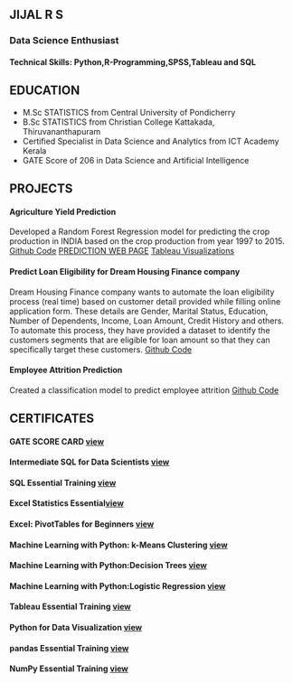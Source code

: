 ## JIJAL R S
### Data Science Enthusiast

#### Technical Skills: Python,R-Programming,SPSS,Tableau and SQL

## EDUCATION

* M.Sc STATISTICS from Central University of Pondicherry
* B.Sc STATISTICS from Christian College Kattakada, Thiruvananthapuram
* Certified Specialist in Data Science and Analytics from ICT Academy Kerala
* GATE Score of 206 in Data Science and Artificial Intelligence

## PROJECTS
#### Agriculture Yield Prediction
Developed a Random Forest Regression model for predicting the crop production in INDIA based on the crop production from year 1997 to 2015.
[Github Code](https://github.com/JIJALRS/REPOSITORY1/blob/a1a5f4ed284d3f94963afb6ed1bc5f1a9da2f871/Agriculture_Prediction.ipynb)
[PREDICTION WEB PAGE](https://agriculture-project.onrender.com)
[Tableau Visualizations](https://public.tableau.com/views/AgricultureDatasetVisualizations/IndiaMap?:language=en-US&:sid=&:display_count=n&:origin=viz_share_link)


#### Predict Loan Eligibility for Dream Housing Finance company
Dream Housing Finance company wants to automate the loan eligibility process (real time) based on customer detail provided while filling online application form. These details are Gender, Marital Status, Education, Number of Dependents, Income, Loan Amount, Credit History and others. To automate this process, they have provided a dataset to identify the customers segments that are eligible for loan amount so that they can specifically target these customers. [Github Code](https://github.com/JIJALRS/PROJECTS/blob/5d72e215b36c715ec1b80c61682480b4b04346f5/Predict%20Loan%20Eligibility.ipynb)


#### Employee Attrition Prediction
Created a classification model to predict employee attrition [Github Code](https://github.com/JIJALRS/REPOSITORY1/blob/698615a8bc9971c7260681928c6eadb6c4249af6/Employee%20Attrition%20Prediction.ipynb) 

## CERTIFICATES
#### GATE SCORE CARD [view](https://drive.google.com/file/d/1uxT3Qv82_5g_a3coh73N65d-FwgspZJl/view?usp=sharing)
#### Intermediate SQL for Data Scientists [view](https://drive.google.com/file/d/1UWqWwc8e8Dsfqu_1mfZWP5R0fcztXRrh/view?usp=sharing)
#### SQL Essential Training [view](https://drive.google.com/file/d/1ZXBSMiu4wUdDlawmLrzqHUlQsHVJeUUV/view?usp=sharing)
#### Excel Statistics Essential[view](https://drive.google.com/file/d/1tqRSjukiuX_XmONmsydhwSyi3XJBMawU/view?usp=sharing)
#### Excel: PivotTables for Beginners [view](https://drive.google.com/file/d/1lHuTzfAN3mBxNAGN-NCHbho-bYKRMzRK/view?usp=sharing)
#### Machine Learning with Python: k-Means Clustering [view](https://drive.google.com/file/d/1ULDhr9ZEd-v_iJjWuy7zp0LOH31BOD60/view?usp=sharing)
#### Machine Learning with Python:Decision Trees [view](https://drive.google.com/file/d/1oXyRFVVJ7CuXfvBmahC9k3g2iFtRyeMu/view?usp=sharing)
#### Machine Learning with Python:Logistic Regression [view](https://drive.google.com/file/d/1Z9LYb_75pqnyq8fUw04nrDxtM8Y9I6IF/view?usp=sharing)
#### Tableau Essential Training [view](https://drive.google.com/file/d/1041yaFgKzbI19ieI-5WFyeZ9z8HEI_XH/view?usp=sharing)
#### Python for Data Visualization [view](https://drive.google.com/file/d/1FN_JkBEk9H_-nJVIVQJ86tOo9tKuuIlB/view?usp=sharing)
#### pandas Essential Training [view](https://drive.google.com/file/d/1iaBI2hjIv9N8X3AyXJa5lMZ8cRVDX5B8/view?usp=sharing)
#### NumPy Essential Training [view](https://drive.google.com/file/d/1uAWPG14nwEZ_lWC6ZrVSpYcAKwytaKDh/view?usp=sharing)
